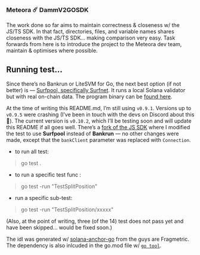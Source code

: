 ### Meteora ☄️ DammV2GOSDK

The work done so far aims to maintain correctness & closeness w/ the JS/TS SDK. In that fact, directories, files, and variable names shares closeness with the JS/TS SDK... making comparison very easy. Task forwards from here is to introduce the project to the Meteora dev team, maintain & optimises where possible.

## Running test...

Since there’s no Bankrun or LiteSVM for Go, the next best option (if not better) is — [Surfpool, specifically Surfnet](https://docs.surfpool.run/rpc/surfnet). It runs a local Solana validator but with real on-chain data. The program binary can be [found here](https://github.com/txtx/surfpool/releases).

At the time of writing this README.md, I’m still using `v0.9.1`. Versions up to `v0.9.5` were crashing (I’ve been in touch with the devs on Discord about this 🤣). The current version is `v0.10.2`, which I’ll be testing soon and will update this README if all goes well. There’s a [fork of the JS SDK](https://github.com/tobyweb3x/damm-v2-sdk/tree/tobytobias.sol/tests/surfpool) where I modified the test to use **Surfpool** instead of **Bankrun** — no other changes were made, except that the `bankClient` parameter was replaced with `Connection`.

- to run all test:

> go test .

- to run a specific test func :

> go test -run "TestSplitPosition"

- run a specific sub-test:

> go test -run "TestSplitPosition/xxxxx"

(Also, at the point of writing, three (of the 14) test does not pass yet and have been skipped... would be fixed soon.)

The idl was generated w/ [solana-anchor-go](https://github.com/fragmetric-labs/solana-anchor-go) from the guys are Fragmetric. The dependency is also inlcuded in the go.mod file w/ [`go tool`](https://www.bytesizego.com/blog/go-124-tool-directive).
